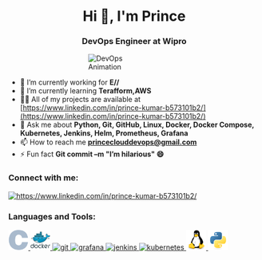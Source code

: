 <h1 align="center">Hi 👋, I'm Prince</h1>
<h3 align="center">DevOps Engineer at Wipro</h3>
<!-- Image aligned right and moved down -->
<img src="https://media.giphy.com/media/QTfX9Ejfra3ZmNxh6B/giphy.gif" 
     alt="DevOps Animation" 
     width="80" 
     style="display: block; margin-left: 160px;" />

- 🔭 I’m currently working for **E//**
- 🌱 I’m currently learning **Terafform,AWS**
- 👨‍💻 All of my projects are available at [https://www.linkedin.com/in/prince-kumar-b573101b2/](https://www.linkedin.com/in/prince-kumar-b573101b2/)
- 💬 Ask me about **Python, Git, GitHub, Linux, Docker, Docker Compose, Kubernetes, Jenkins, Helm, Prometheus, Grafana**
- 📫 How to reach me **princeclouddevops@gmail.com**
- ⚡ Fun fact **Git commit –m "I’m hilarious" 😄**

<h3 align="left">Connect with me:</h3>
<p align="left">
<a href="https://linkedin.com/in/https://www.linkedin.com/in/prince-kumar-b573101b2/" target="blank"><img align="center" src="https://raw.githubusercontent.com/rahuldkjain/github-profile-readme-generator/master/src/images/icons/Social/linked-in-alt.svg" alt="https://www.linkedin.com/in/prince-kumar-b573101b2/" height="30" width="40" /></a>
</p>

<h3 align="left">Languages and Tools:</h3>
<p align="left"> <a href="https://www.cprogramming.com/" target="_blank" rel="noreferrer"> <img src="https://raw.githubusercontent.com/devicons/devicon/master/icons/c/c-original.svg" alt="c" width="40" height="40"/> </a> <a href="https://www.docker.com/" target="_blank" rel="noreferrer"> <img src="https://raw.githubusercontent.com/devicons/devicon/master/icons/docker/docker-original-wordmark.svg" alt="docker" width="40" height="40"/> </a> <a href="https://git-scm.com/" target="_blank" rel="noreferrer"> <img src="https://www.vectorlogo.zone/logos/git-scm/git-scm-icon.svg" alt="git" width="40" height="40"/> </a> <a href="https://grafana.com" target="_blank" rel="noreferrer"> <img src="https://www.vectorlogo.zone/logos/grafana/grafana-icon.svg" alt="grafana" width="40" height="40"/> </a> <a href="https://www.jenkins.io" target="_blank" rel="noreferrer"> <img src="https://www.vectorlogo.zone/logos/jenkins/jenkins-icon.svg" alt="jenkins" width="40" height="40"/> </a> <a href="https://kubernetes.io" target="_blank" rel="noreferrer"> <img src="https://www.vectorlogo.zone/logos/kubernetes/kubernetes-icon.svg" alt="kubernetes" width="40" height="40"/> </a> <a href="https://www.linux.org/" target="_blank" rel="noreferrer"> <img src="https://raw.githubusercontent.com/devicons/devicon/master/icons/linux/linux-original.svg" alt="linux" width="40" height="40"/> </a> <a href="https://www.python.org" target="_blank" rel="noreferrer"> <img src="https://raw.githubusercontent.com/devicons/devicon/master/icons/python/python-original.svg" alt="python" width="40" height="40"/> </a> </p>
